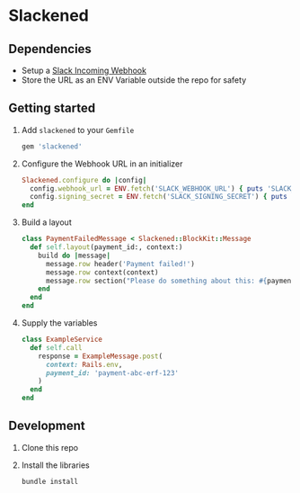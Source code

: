 # Slackened

## Dependencies

- Setup a [Slack Incoming Webhook](https://api.slack.com/messaging/webhooks)
- Store the URL as an ENV Variable outside the repo for safety

## Getting started

1. Add `slackened` to your `Gemfile`

    ```rb
    gem 'slackened'
    ```

1. Configure the Webhook URL in an initializer

    ```rb
    Slackened.configure do |config|
      config.webhook_url = ENV.fetch('SLACK_WEBHOOK_URL') { puts 'SLACK_WEBHOOK_URL is missing.' }
      config.signing_secret = ENV.fetch('SLACK_SIGNING_SECRET') { puts 'SLACK_SIGNING_SECRET is missing.' }
    end
    ```

1. Build a layout

    ```rb
    class PaymentFailedMessage < Slackened::BlockKit::Message
      def self.layout(payment_id:, context:)
        build do |message|
          message.row header('Payment failed!')
          message.row context(context)
          message.row section("Please do something about this: #{payment_id}")
        end
      end
    end
    ```

1. Supply the variables

    ```rb
    class ExampleService
      def self.call
        response = ExampleMessage.post(
          context: Rails.env,
          payment_id: 'payment-abc-erf-123'
        )
      end
    end
    ```


## Development

1. Clone this repo

1. Install the libraries

    ```rb
    bundle install
    ```

